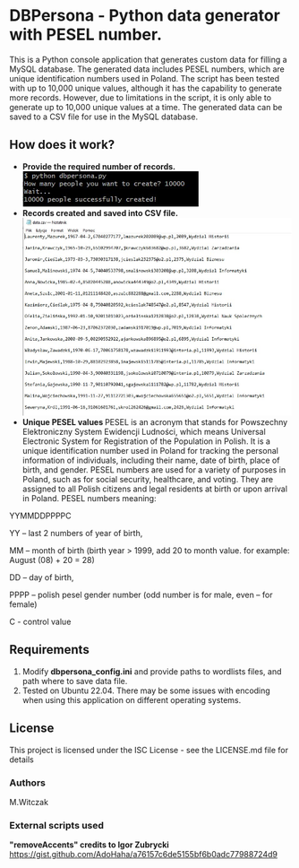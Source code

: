 # DBPersona - Python data generator with PESEL number.
This is a Python console application that generates custom data for filling a MySQL database. The generated data includes PESEL numbers, which are unique identification numbers used in Poland. The script has been tested with up to 10,000 unique values, although it has the capability to generate more records. However, due to limitations in the script, it is only able to generate up to 10,000 unique values at a time. The generated data can be saved to a CSV file for use in the MySQL database.
## How does it work?
* <b>Provide the required number of records.</b><br>
![Welcome screen](/Demo_images/dbpersona.jpg)
* <b>Records created and saved into CSV file.</b>
![Data_file](/Demo_images/dbpersona_data.jpg)
* <b> Unique PESEL values </b>
PESEL is an acronym that stands for Powszechny Elektroniczny System Ewidencji Ludności, which means Universal Electronic System for Registration of the Population in Polish. It is a unique identification number used in Poland for tracking the personal information of individuals, including their name, date of birth, place of birth, and gender. PESEL numbers are used for a variety of purposes in Poland, such as for social security, healthcare, and voting. They are assigned to all Polish citizens and legal residents at birth or upon arrival in Poland.
PESEL numbers meaning:

YYMMDDPPPPC

YY – last 2 numbers of year of birth,

MM – month of birth (birth year > 1999, add 20 to month value. for example: August (08) + 20 = 28)

DD – day of birth,

PPPP – polish pesel gender number (odd number is for male, even – for female)

C - control value

## Requirements
1. Modify <b>dbpersona_config.ini</b> and provide paths to wordlists files, and path where to save data file.
2. Tested on Ubuntu 22.04. There may be some issues with encoding when using this application on different operating systems.

## License
This project is licensed under the ISC License - see the LICENSE.md file for details

### Authors
M.Witczak

### External scripts used
<b>"removeAccents" credits to Igor Zubrycki</b>
https://gist.github.com/AdoHaha/a76157c6de5155bf6b0adc77988724d9



